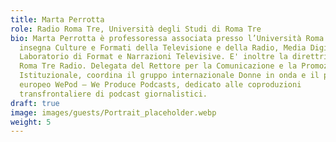 ```yaml
---
title: Marta Perrotta
role: Radio Roma Tre, Università degli Studi di Roma Tre
bio: Marta Perrotta è professoressa associata presso l’Università Roma Tre, dove
  insegna Culture e Formati della Televisione e della Radio, Media Digitali e
  Laboratorio di Format e Narrazioni Televisive. E' inoltre la direttrice di
  Roma Tre Radio. Delegata del Rettore per la Comunicazione e la Promozione
  Istituzionale, coordina il gruppo internazionale Donne in onda e il progetto
  europeo WePod – We Produce Podcasts, dedicato alle coproduzioni
  transfrontaliere di podcast giornalistici.
draft: true
image: images/guests/Portrait_placeholder.webp
weight: 5
---
```

